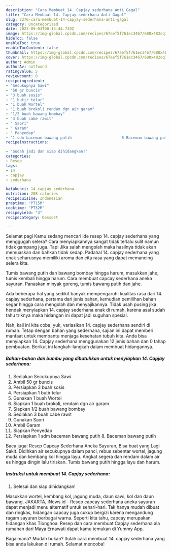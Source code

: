```yaml
---
description: "Cara Membuat 14. Capjay sederhana Anti Gagal"
title: "Cara Membuat 14. Capjay sederhana Anti Gagal"
slug: 2276-cara-membuat-14-capjay-sederhana-anti-gagal
category: Uncategorized
date: 2022-09-03T00:13:44.739Z
image: https://img-global.cpcdn.com/recipes/67aef5f761ec3467/680x482cq70/14-capjay-sederhana-foto-resep-utama.jpg
hideToc: false
enableToc: true
enableTocContent: false
thumbnail: https://img-global.cpcdn.com/recipes/67aef5f761ec3467/680x482cq70/14-capjay-sederhana-foto-resep-utama.jpg
cover: https://img-global.cpcdn.com/recipes/67aef5f761ec3467/680x482cq70/14-capjay-sederhana-foto-resep-utama.jpg
author: Admin
authorAv: notfound
ratingvalue: 5
reviewcount: 8
recipeingredient:
- "Secukupnya Sawi"
- "50 gr buncis"
- "3 buah sosis"
- "1 butir telur"
- "1 buah Wortel"
- "1 buah brokoli rendam dgn air garam"
- "1/2 buah bawang bombay"
- "3 buah cabe rawit"
- " Saori"
- " Garam"
- " Penyedap"
- "1 sdm baceman bawang putih                      8 Baceman bawang putih"
recipeinstructions:

- "Sudah jadi dan siap dihidangkan!"
categories:
- Resep
tags:
- 14
- capjay
- sederhana

katakunci: 14 capjay sederhana 
nutrition: 208 calories
recipecuisine: Indonesian
preptime: "PT15M"
cooktime: "PT32M"
recipeyield: "3"
recipecategory: Dessert

---
```



Selamat pagi Kamu sedang mencari ide resep 14. capjay sederhana yang menggugah selera? Cara menyiapkannya sangat tidak terlalu sulit namun tidak gampang juga. Tapi Jika salah mengolah maka hasilnya tidak akan memuaskan dan bahkan tidak sedap. Padahal 14. capjay sederhana yang enak seharusnya memiliki aroma dan cita rasa yang dapat memancing selera kita.


Tumis bawang putih dan bawang bombay hingga harum, masukkan jahe, tumis kembali hingga harum. Cara membuat capcay sederhana aneka sayuran. Panaskan minyak goreng, tumis bawang putih dan jahe.

Ada beberapa hal yang sedikit banyak mempengaruhi kualitas rasa dari 14. capjay sederhana, pertama dari jenis bahan, kemudian pemilihan bahan segar hingga cara mengolah dan menyajikannya. Tidak usah pusing jika hendak menyiapkan 14. capjay sederhana enak di rumah, karena asal sudah tahu triknya maka hidangan ini dapat jadi suguhan spesial.


Nah, kali ini kita coba, yuk, variasikan 14. capjay sederhana sendiri di rumah. Tetap dengan bahan yang sederhana, sajian ini dapat memberi manfaat untuk membantu menjaga kesehatan tubuh kita. Anda bisa menyiapkan 14. Capjay sederhana menggunakan 12 jenis bahan dan 0 tahap pembuatan. Berikut ini langkah-langkah dalam membuat hidangannya.

<!--inarticleads1-->

##### Bahan-bahan dan bumbu yang dibutuhkan untuk menyiapkan 14. Capjay sederhana:

1. Sediakan Secukupnya Sawi
1. Ambil 50 gr buncis
1. Persiapkan 3 buah sosis
1. Persiapkan 1 butir telur
1. Gunakan 1 buah Wortel
1. Siapkan 1 buah brokoli, rendam dgn air garam
1. Siapkan 1/2 buah bawang bombay
1. Sediakan 3 buah cabe rawit
1. Gunakan  Saori
1. Ambil  Garam
1. Siapkan  Penyedap
1. Persiapkan 1 sdm baceman bawang putih                      8. Baceman bawang putih


Baca juga: Resep Capcay Sederhana Aneka Sayuran, Bisa buat yang Lagi Sakit. Didihkan air secukupnya dalam panci, rebus sebentar wortel, jagung muda dan kembang kol hingga layu. Angkat segera dan rendam dalam air es hingga dingin lalu tiriskan. Tumis bawang putih hingga layu dan harum. 

<!--inarticleads2-->

##### Instruksi untuk membuat 14. Capjay sederhana:


1. Selesai dan siap dihidangkan!

Masukkan wortel, kembang kol, jagung muda, daun sawi, kol dan daun bawang. JAKARTA, iNews.id - Resep capcay sederhana aneka sayuran dapat menjadi menu alternatif untuk sehari-hari. Tak hanya mudah dibuat dan ringkas, hidangan capcay juga cukup bergizi karena mengandung ragam sayuran berbagai warna. Seperti kita tahu, capcay merupakan hidangan khas Tionghoa. Resep dan cara membuat Capjay sederhana ala rumahan dari Maya Ernawati dapat kamu temukan di Yummy App. 

Bagaimana? Mudah bukan? Itulah cara membuat 14. capjay sederhana yang bisa anda lakukan di rumah. Selamat mencoba!

